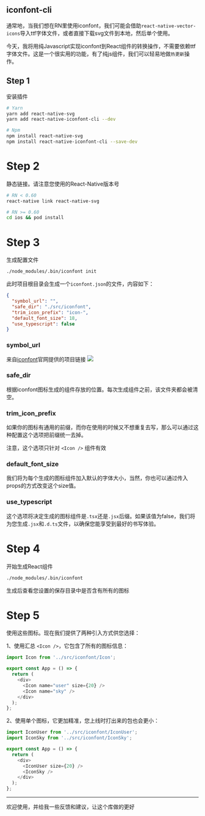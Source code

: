 ## iconfont-cli

通常地，当我们想在RN里使用iconfont，我们可能会借助`react-native-vector-icons`导入ttf字体文件，或者直接下载svg文件到本地，然后单个使用。

今天，我将用纯Javascript实现iconfont到React组件的转换操作，不需要依赖ttf字体文件。这是一个很实用的功能，有了纯js组件，我们可以轻易地做`热更新`操作。

## Step 1
安装插件
```bash
# Yarn
yarn add react-native-svg
yarn add react-native-iconfont-cli --dev

# Npm
npm install react-native-svg
npm install react-native-iconfont-cli --save-dev
```

# Step 2
静态链接。请注意您使用的React-Native版本号
```bash
# RN < 0.60
react-native link react-native-svg

# RN >= 0.60
cd ios && pod install
```

# Step 3
生成配置文件
```bash
./node_modules/.bin/iconfont init
```
此时项目根目录会生成一个`iconfont.json`的文件，内容如下：
```json
{
  "symbol_url": "",
  "safe_dir": "./src/iconfont",
  "trim_icon_prefix": "icon-",
  "default_font_size": 18,
  "use_typescript": false
}
```
### symbol_url
来自[iconfont](iconfont.cn)官网提供的项目链接
![](https://github.com/fwh1990/react-native-iconfont-cli/blob/master/symbol-url.png?raw=true)

### safe_dir
根据iconfont图标生成的组件存放的位置。每次生成组件之前，该文件夹都会被清空。

### trim_icon_prefix
如果你的图标有通用的前缀，而你在使用的时候又不想重复去写，那么可以通过这种配置这个选项把前缀统一去掉。

注意，这个选项只针对 `<Icon />` 组件有效

### default_font_size
我们将为每个生成的图标组件加入默认的字体大小，当然，你也可以通过传入props的方式改变这个size值。

### use_typescript
这个选项将决定生成的图标组件是`.tsx`还是`.jsx`后缀。如果该值为false，我们将为您生成`.jsx`和`.d.ts`文件，以确保您能享受到最好的书写体验。


# Step 4
开始生成React组件
```bash
./node_modules/.bin/iconfont
```
生成后查看您设置的保存目录中是否含有所有的图标

# Step 5
使用这些图标。现在我们提供了两种引入方式供您选择：

1、使用汇总 `<Icon />`，它包含了所有的图标信息：
```typescript jsx
import Icon from '../src/iconfont/Icon';

export const App = () => {
  return (
    <div>
      <Icon name="user" size={20} />
      <Icon name="sky" />
    </div>
  );
};
```

2、使用单个图标，它更加精准，您上线时打出来的包也会更小：

```typescript jsx
import IconUser from '../src/iconfont/IconUser';
import IconSky from '../src/iconfont/IconSky';

export const App = () => {
  return (
    <div>
      <IconUser size={20} />
      <IconSky />
    </div>
  );
};
```

--------

欢迎使用，并给我一些反馈和建议，让这个库做的更好

